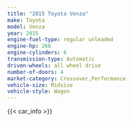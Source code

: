 ```yaml
---
title: "2015 Toyota Venza"
make: Toyota
model: Venza
year: 2015
engine-fuel-type: regular unleaded
engine-hp: 268
engine-cylinders: 6
transmission-type: Automatic
driven-wheels: all wheel drive
number-of-doors: 4
market-category: Crossover,Performance
vehicle-size: Midsize
vehicle-style: Wagon
---
```


{{< car_info >}}
